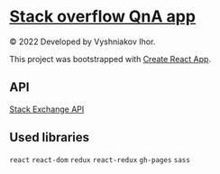 # [Stack overflow QnA app](https://ihorvyshniakov.github.io/qna-app/)

© 2022 Developed by Vyshniakov Ihor.

This project was bootstrapped with [Create React App](https://github.com/facebook/create-react-app).

## API

[Stack Exchange API](https://api.stackexchange.com)

## Used libraries

`react` `react-dom` `redux` `react-redux` `gh-pages` `sass`
